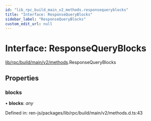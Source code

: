 ```yaml
---
id: "lib_rpc_build_main_v2_methods.responsequeryblocks"
title: "Interface: ResponseQueryBlocks"
sidebar_label: "ResponseQueryBlocks"
custom_edit_url: null
---
```


# Interface: ResponseQueryBlocks

[lib/rpc/build/main/v2/methods](../modules/lib_rpc_build_main_v2_methods.md).ResponseQueryBlocks

## Properties

### blocks

• **blocks**: *any*

Defined in: ren-js/packages/lib/rpc/build/main/v2/methods.d.ts:43
